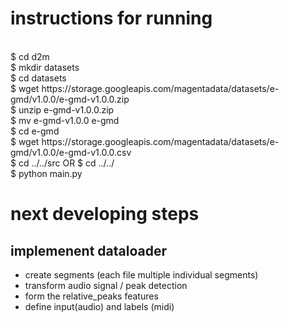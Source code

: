 # instructions for running
<br />
$ cd d2m <br />
$ mkdir datasets <br />
$ cd datasets <br />
$ wget https://storage.googleapis.com/magentadata/datasets/e-gmd/v1.0.0/e-gmd-v1.0.0.zip <br />
$ unzip e-gmd-v1.0.0.zip <br />
$ mv e-gmd-v1.0.0 e-gmd <br />
$ cd e-gmd <br />
$ wget https://storage.googleapis.com/magentadata/datasets/e-gmd/v1.0.0/e-gmd-v1.0.0.csv <br />
$ cd ../../src  OR  $ cd ../../ <br />
$ python main.py <br />

# next developing steps

## implemenent dataloader
- create segments (each file multiple individual segments)
- transform audio signal / peak detection
- form the relative_peaks features 
- define input(audio) and labels (midi)